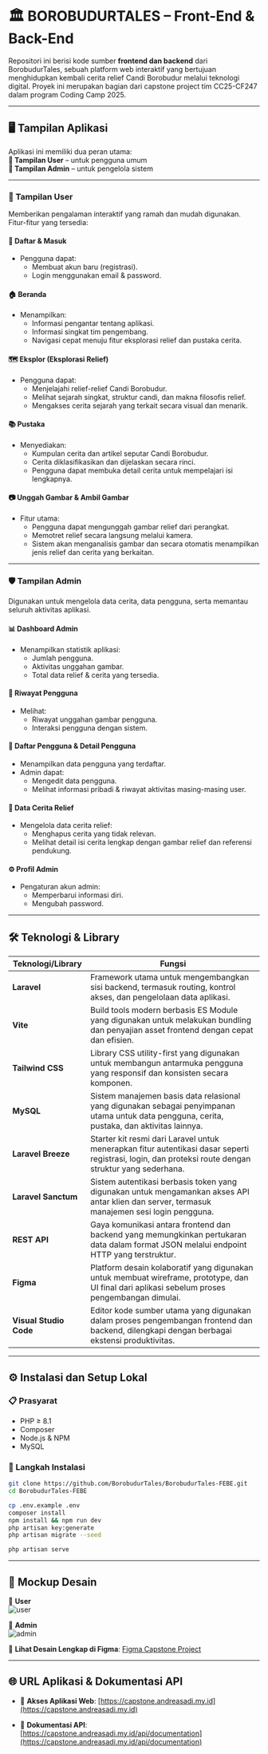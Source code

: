 # 🏛️ BOROBUDURTALES – Front-End & Back-End

Repositori ini berisi kode sumber **frontend dan backend** dari BorobudurTales, sebuah platform web interaktif yang bertujuan menghidupkan kembali cerita relief Candi Borobudur melalui teknologi digital. Proyek ini merupakan bagian dari capstone project tim CC25-CF247 dalam program Coding Camp 2025.

---

## 🖥️ Tampilan Aplikasi

Aplikasi ini memiliki dua peran utama:  
**🔸 Tampilan User** – untuk pengguna umum  
**🔸 Tampilan Admin** – untuk pengelola sistem

---

### 👤 Tampilan User

Memberikan pengalaman interaktif yang ramah dan mudah digunakan. Fitur-fitur yang tersedia:

#### 🔐 Daftar & Masuk
- Pengguna dapat:
  - Membuat akun baru (registrasi).
  - Login menggunakan email & password.

#### 🏠 Beranda
- Menampilkan:
  - Informasi pengantar tentang aplikasi.
  - Informasi singkat tim pengembang.
  - Navigasi cepat menuju fitur eksplorasi relief dan pustaka cerita.

#### 🗺️ Eksplor (Eksplorasi Relief)
- Pengguna dapat:
  - Menjelajahi relief-relief Candi Borobudur.
  - Melihat sejarah singkat, struktur candi, dan makna filosofis relief.
  - Mengakses cerita sejarah yang terkait secara visual dan menarik.

#### 📚 Pustaka
- Menyediakan:
  - Kumpulan cerita dan artikel seputar Candi Borobudur.
  - Cerita diklasifikasikan dan dijelaskan secara rinci.
  - Pengguna dapat membuka detail cerita untuk mempelajari isi lengkapnya.

#### 📷 Unggah Gambar & Ambil Gambar
- Fitur utama:
  - Pengguna dapat mengunggah gambar relief dari perangkat.
  - Memotret relief secara langsung melalui kamera.
  - Sistem akan menganalisis gambar dan secara otomatis menampilkan jenis relief dan cerita yang berkaitan.

---

### 🛡️ Tampilan Admin

Digunakan untuk mengelola data cerita, data pengguna, serta memantau seluruh aktivitas aplikasi.

#### 📊 Dashboard Admin
- Menampilkan statistik aplikasi:
  - Jumlah pengguna.
  - Aktivitas unggahan gambar.
  - Total data relief & cerita yang tersedia.

#### 📄 Riwayat Pengguna
- Melihat:
  - Riwayat unggahan gambar pengguna.
  - Interaksi pengguna dengan sistem.

#### 👤 Daftar Pengguna & Detail Pengguna
- Menampilkan data pengguna yang terdaftar.
- Admin dapat:
  - Mengedit data pengguna.
  - Melihat informasi pribadi & riwayat aktivitas masing-masing user.

#### 📖 Data Cerita Relief
- Mengelola data cerita relief:
  - Menghapus cerita yang tidak relevan.
  - Melihat detail isi cerita lengkap dengan gambar relief dan referensi pendukung.

#### ⚙️ Profil Admin
- Pengaturan akun admin:
  - Memperbarui informasi diri.
  - Mengubah password.

---
## 🛠️ Teknologi & Library 

| Teknologi/Library      | Fungsi                                                                 |
|------------------------|------------------------------------------------------------------------|
| **Laravel**            | Framework utama untuk mengembangkan sisi backend, termasuk routing, kontrol akses, dan pengelolaan data aplikasi. |
| **Vite**               | Build tools modern berbasis ES Module yang digunakan untuk melakukan bundling dan penyajian asset frontend dengan cepat dan efisien. |
| **Tailwind CSS**       | Library CSS utility-first yang digunakan untuk membangun antarmuka pengguna yang responsif dan konsisten secara komponen. |
| **MySQL**              | Sistem manajemen basis data relasional yang digunakan sebagai penyimpanan utama untuk data pengguna, cerita, pustaka, dan aktivitas lainnya. |
| **Laravel Breeze**     | Starter kit resmi dari Laravel untuk menerapkan fitur autentikasi dasar seperti registrasi, login, dan proteksi route dengan struktur yang sederhana. |
| **Laravel Sanctum**    | Sistem autentikasi berbasis token yang digunakan untuk mengamankan akses API antar klien dan server, termasuk manajemen sesi login pengguna. |
| **REST API**           | Gaya komunikasi antara frontend dan backend yang memungkinkan pertukaran data dalam format JSON melalui endpoint HTTP yang terstruktur. |
| **Figma**              | Platform desain kolaboratif yang digunakan untuk membuat wireframe, prototype, dan UI final dari aplikasi sebelum proses pengembangan dimulai. |
| **Visual Studio Code** | Editor kode sumber utama yang digunakan dalam proses pengembangan frontend dan backend, dilengkapi dengan berbagai ekstensi produktivitas. |

---

## ⚙️ Instalasi dan Setup Lokal

### 📋 Prasyarat
- PHP ≥ 8.1
- Composer
- Node.js & NPM
- MySQL

### 🔧 Langkah Instalasi
```bash
git clone https://github.com/BorobudurTales/BorobudurTales-FEBE.git
cd BorobudurTales-FEBE

cp .env.example .env
composer install
npm install && npm run dev
php artisan key:generate
php artisan migrate --seed

php artisan serve
```

---

## 🎨 Mockup Desain

📱 **User**  
![user](https://github.com/user-attachments/assets/eed426d4-e00d-4e8d-aba3-bd0872f80cf1)

🎯 **Admin**  
![admin](https://github.com/user-attachments/assets/1a6cf49d-ec56-4d32-acdd-6b848640bf17)

🔗 **Lihat Desain Lengkap di Figma**: [Figma Capstone Project](https://www.figma.com/design/IguXXq0naOjKpYCgxCDCdY/Capstone-Project?node-id=1-4&p=f)

---

## 🌐 URL Aplikasi & Dokumentasi API

- 🔗 **Akses Aplikasi Web**: [https://capstone.andreasadi.my.id](https://capstone.andreasadi.my.id)

- 📘 **Dokumentasi API**: [https://capstone.andreasadi.my.id/api/documentation](https://capstone.andreasadi.my.id/api/documentation)
